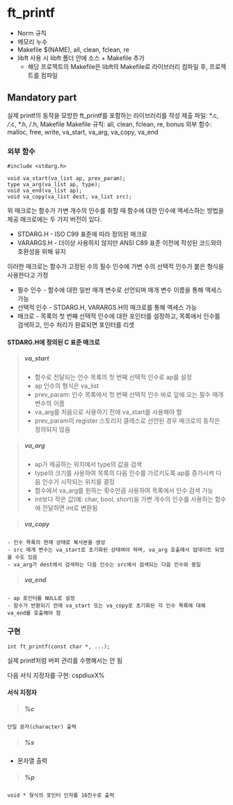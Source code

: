 # ft_printf

- Norm 규칙
- 메모리 누수
- Makefile $(NAME), all, clean, fclean, re
- libft 사용 시 libft 폴더 안에 소스 + Makefile 추가
    - 해당 프로젝트의 Makefile은 libft의 Makefile로 라이브러리 컴파일 후, 프로젝트를 컴파일

## Mandatory part
실제 printf의 동작을 모방한 ft_printf를 포함하는 라이브러리를 작성
제출 파일: *.c, */*.c, *.h, */*.h, Makefile
Makefile 규칙: all, clean, fclean, re, bonus
외부 함수: malloc, free, write, va_start, va_arg, va_copy, va_end

### 외부 함수
~~~
#include <stdarg.h>

void va_start(va_list ap, prev_param);
type va_arg(va_list ap, type);
void va_end(va_list ap);
void va_copy(va_list dest, va_list src);
~~~
위 매크로는 함수가 가변 개수의 인수를 취할 때 함수에 대한 인수에 액세스하는 방법을 제공
매크로에는 두 가지 버전이 있다.
- STDARG.H - ISO C99 표준에 따라 정의된 매크로
- VARARGS.H - 더이상 사용하지 않지만 ANSI C89 표준 이전에 작성된 코드와의 호환성을 위해 유지

이러한 매크로는 함수가 고정된 수의 필수 인수에 가변 수의 선택적 인수가 붙은 형식을 사용한다고 가정
- 필수 인수 - 함수에 대한 일반 매개 변수로 선언되며 매개 변수 이름을 통해 액세스 가능
- 선택적 인수 - STDARG.H, VARARGS.H의 매크로를 통해 액세스 가능
- 매크로 - 목록의 첫 번째 선택적 인수에 대한 포인터를 설정하고, 목록에서 인수를 검색하고, 인수 처리가 완료되면 포인터를 리셋

#### STDARG.H에 정의된 C 표준 매크로
> ##### va_start
>   - 함수로 전달되는 인수 목록의 첫 번째 선택적 인수로 ap를 설정
>   - ap 인수의 형식은 va_list
>   - prev_param: 인수 목록에서 첫 번째 선택적 인수 바로 앞에 오는 필수 매개 변수의 이름
>   - va_arg를 처음으로 사용하기 전에 va_start를 사용해야 함
>   - prev_param이 register 스토리지 클래스로 선언된 경우 매크로의 동작은 정의되지 않음

> ##### va_arg
>   - ap가 제공하는 위치에서 type의 값을 검색
>   - type의 크기를 사용하여 목록의 다음 인수를 가르키도록 ap를 증가시켜 다음 인수가 시작되는 위치를 결정
>   - 함수에서 va_arg를 원하는 횟수만큼 사용하여 목록에서 인수 검색 가능
>   - int보다 작은 값(예: char, bool, short)을 가변 개수의 인수를 사용하는 함수에 전달하면 int로 변환됨

> ##### va_copy
    - 인수 목록의 현재 상태로 복사본을 생성
    - src 매개 변수는 va_start로 초기화된 상태여야 하며, va_arg 호출에서 업데이트 되었을 수도 있음
    - va_arg가 dest에서 검색하는 다음 인수는 src에서 검색되는 다음 인수와 동일
> ##### va_end
    - ap 포인터를 NULL로 설정
    - 함수가 반환되기 전에 va_start 또는 va_copy로 초기화된 각 인수 목록에 대해 va_end를 호출해야 함

### 구현
~~~
int ft_printf(const char *, ...);
~~~
실제 printf처럼 버퍼 관리를 수행해서는 안 됨

다음 서식 지정자를 구현: cspdiuxX%
#### 서식 지정자
> ##### %c
    단일 문자(character) 출력
> ##### %s
- 문자열 출력
> ##### %p
    void * 형식의 포인터 인자를 16진수로 출력